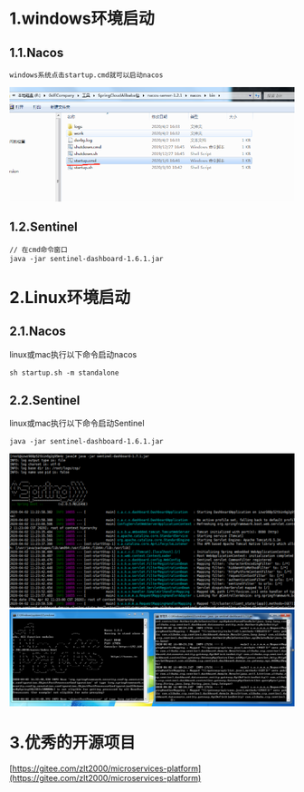 # 1.windows环境启动

## 1.1.Nacos

```
windows系统点击startup.cmd就可以启动nacos
```

![img](/static/image/微信截图_20200402164441.png)

## 1.2.Sentinel

```
// 在cmd命令窗口
java -jar sentinel-dashboard-1.6.1.jar
```

# 2.Linux环境启动

## 2.1.Nacos

linux或mac执行以下命令启动nacos

```
sh startup.sh -m standalone
```

## 2.2.Sentinel

linux或mac执行以下命令启动Sentinel

```
java -jar sentinel-dashboard-1.6.1.jar
```

![img](/static/image/微信截图_20200402112417.png)  
![img](/static/image/微信截图_20200402164147.png)

# 3.优秀的开源项目

[https://gitee.com/zlt2000/microservices-platform](https://gitee.com/zlt2000/microservices-platform)

